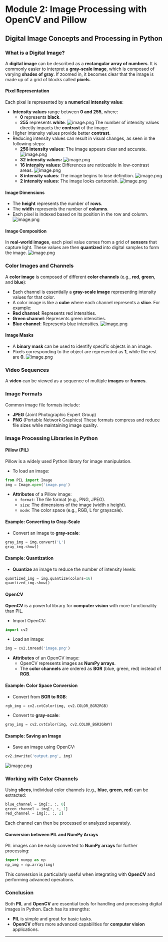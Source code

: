 

# Module 2: Image Processing with OpenCV and Pillow
## Digital Image Concepts and Processing in Python
### What is a Digital Image?
A **digital image** can be described as a **rectangular array of numbers**. It is commonly easier to interpret a **gray-scale image**, which is composed of varying **shades of gray**. If zoomed in, it becomes clear that the image is made up of a grid of blocks called **pixels**.
#### Pixel Representation
Each pixel is represented by a **numerical intensity value**:
- **Intensity values** range between **0 and 255**, where:
	- **0** represents **black**.
	- **255** represents **white**.
![image.png](https://prod-files-secure.s3.us-west-2.amazonaws.com/03e82b26-cccb-4906-bb56-adabcbdc0655/fa1bb4aa-313a-44c2-a7b3-7fa4a8432b08/image.png?X-Amz-Algorithm=AWS4-HMAC-SHA256&X-Amz-Content-Sha256=UNSIGNED-PAYLOAD&X-Amz-Credential=ASIAZI2LB466YFCLMPMK%2F20250131%2Fus-west-2%2Fs3%2Faws4_request&X-Amz-Date=20250131T141308Z&X-Amz-Expires=3600&X-Amz-Security-Token=IQoJb3JpZ2luX2VjELb%2F%2F%2F%2F%2F%2F%2F%2F%2F%2FwEaCXVzLXdlc3QtMiJIMEYCIQDT%2F0sNiIY9QW5MvetKXC%2BDTDmr5p6cU5VTaWpc0xJcZAIhALhA04FPhi3PpG8OrFP6yQ8tCp0tL6GQ0U%2FTVphQm9NhKogECL%2F%2F%2F%2F%2F%2F%2F%2F%2F%2F%2FwEQABoMNjM3NDIzMTgzODA1Igzzpa3pPcddA8yWcpMq3AOeFSRinkcpinRDOC3tAZGXRYZlzCqknAw0i1%2BRHuPcHScppV%2FzgaEsF8oZUgSEMbpRIShAzcxTzJsnqwt0K580OX%2B2YVoN7kCiUhkCR2SsxjRf3OUUfxIR8ULfKkA5wH6UuzrVQ0XmC1Gl7hbOpLlLi0U1ztnet6XDToZWwdue%2BKloTWlrvypZ49XaRcWTBfSEIBag1X2vXYdY0WMlZH8kcX5JbCVwCZJ4re0m3XXaD7BgosBCfQvsTbOkGm98UfJnY0r0ZAYY4i1MkCKOCiFMLCFi9BbErYdeZ3i24lzycI9O2JNW7kn6y%2Bx6j3tjo%2BEYWLnVpHLPhR9K5UdEVNkyLYVM4NGnzB6NN050AQM7%2B%2BBhv%2BIfIKRlA8TPxTt876ctf8z8chr7BVfeMjiNFStsLdDAR9sARCPkKt4%2BD0%2FItaXv0o6EWy2AzBc5roD5LrDoxYHKaezkRzBYUc0w7fdApFYmLCvgAakj3ZPMVW7y9IkqdZUNAINcO9Ke7nBxzEOJm%2B9aHKpUXxSf739uXO3k3EnytvxWCwL1ig2IHBkOJXjWH3975wJN9GOdlSrADuL6Iy9QhAjokiZZkA%2BlAEro4V%2Ff6Oo4olkDPgHtynTugSWwqq%2BtZ6uE4PhM9DCFrfO8BjqkAep9KaBRV5WmjZidcpGIMWVOJqkoBXdmJ0I%2B2wRvwxF4VVmOjdl9r6ir6Qrr9oJ8YH5auy%2FmlNdWsCCHpsubR6Nt8wylqMct8A9GhcZJjlx5eCgj%2FT%2BjqUboh5CNyx5vU8YCv2Eizuk59%2ByuhUyAUJVOEccbJ75BEViiEWssxQSXYd46g1Q%2BuTBJyRG0nnSo88H2%2B2z%2Ff8JfYZYix%2BE%2FGSXPYxPQ&X-Amz-Signature=f9fc373f6f2d46cda6ea9797fc16b4c36fa235e81ac894bbcb8c27ae26d7172d&X-Amz-SignedHeaders=host&x-id=GetObject)
The number of intensity values directly impacts the **contrast** of the image:
- Higher intensity values provide better **contrast**.
- Reducing intensity values can result in visual changes, as seen in the following steps:
	- **256 intensity values**: The image appears clear and accurate.
![image.png](https://prod-files-secure.s3.us-west-2.amazonaws.com/03e82b26-cccb-4906-bb56-adabcbdc0655/0de7dfb4-99dc-4b87-8932-5165b3c3b775/image.png?X-Amz-Algorithm=AWS4-HMAC-SHA256&X-Amz-Content-Sha256=UNSIGNED-PAYLOAD&X-Amz-Credential=ASIAZI2LB4663ZRMXAEX%2F20250131%2Fus-west-2%2Fs3%2Faws4_request&X-Amz-Date=20250131T141308Z&X-Amz-Expires=3600&X-Amz-Security-Token=IQoJb3JpZ2luX2VjELb%2F%2F%2F%2F%2F%2F%2F%2F%2F%2FwEaCXVzLXdlc3QtMiJHMEUCIQCvuBDfUauLiw6uP6Ws83Qqy%2F4P%2BnHFIhCn4a7OIvLgMwIgEXUsKP1ROcYOfA%2F1afM2HQlD4oVrFeReWKRUGxxPG80qiAQIv%2F%2F%2F%2F%2F%2F%2F%2F%2F%2F%2FARAAGgw2Mzc0MjMxODM4MDUiDP4yAaj3B%2FOQ2%2Fyo0SrcA4kcQQHmUL%2BK7WPKnxsqE5y8dVQW4IA7hoimReRUiCcHDGd8a3IMVIkxqsRko%2F39dcYh3IOBh7V9Hd%2BXxB6TgzUhKg6CsOvrbHN4iWehaQITSu0nECGcAXi4Sf3OLZ0eY9EqPrVLH6gbWDdw0tmVnVbhlz2QdN4xiIGxmmxE6IjB%2Fn5xSimEv%2B9JiADU0XTthPsDQr4BdfNzUWPB%2Fq4EyRKft%2BDx6ADRGfp5CM95wFqAtki%2FHcVEQTuxOl5NCXDr3111CQ6dT5qwjN%2BhH1v%2FIFIGmpawkxujPSp8QgaMcA6MuUV8oqrFIaazny56h%2BXsmR4Vj3C%2FHAaE6UYvk4Ocjz3nuPGY4lxbg2oKvdvkFC666fG32Fgc%2Bwjc7W7Ts%2BqZ01%2F69CUkvpQcxlxYziu4CXuOVfW384JowIkOEoFxA9lMcPHGuzAdZ%2FuYrRUHlH0iTBpSkwFGvHsz9IW%2Fay%2FdL6RL5GxdvZ5aWemS4raOa3DSMd4Uvo9JymWIGgaaYErrDYvk0aj%2FmD17cwoHbnBYf012CEsD35Mil83MAF5kA5ysPC5ETa%2Fev3NGV4qUfFtaiIkpW1BXR4HbYFtgeBka%2B%2BEKJSTFoZUtBh1x5PaErAYUq4zy1XNhqxcmZpuOMLKs87wGOqUBlZWnzLc%2FpPq4xGU2IFovdAWnc%2FXl%2Bj853rhmfU%2Br%2B7YE3YX0UNMsBHZYKp1tJcwUDLwedgXaM1wRg4N3qip1NqBV7xq02ZETl%2FDscK7H5jDBVDu0Q%2FNS7t73LZ4r6dhvJArhjGfvpo4gji0uCzac2kQp6pqEEWrMRicA6ECFL0aGq6S5OkST8%2BG10RwWoX1n76dkNLLIzWcN%2BTeABbYWJstmuRfV&X-Amz-Signature=0663718b68c66c3da0e6a20d0779e94b76e28c95dce865edff832c6bd31874b5&X-Amz-SignedHeaders=host&x-id=GetObject)
	- **32 intensity values:**
![image.png](https://prod-files-secure.s3.us-west-2.amazonaws.com/03e82b26-cccb-4906-bb56-adabcbdc0655/7eb81f08-b190-4c5a-ba2b-2a498a15b2c4/image.png?X-Amz-Algorithm=AWS4-HMAC-SHA256&X-Amz-Content-Sha256=UNSIGNED-PAYLOAD&X-Amz-Credential=ASIAZI2LB4663ZRMXAEX%2F20250131%2Fus-west-2%2Fs3%2Faws4_request&X-Amz-Date=20250131T141308Z&X-Amz-Expires=3600&X-Amz-Security-Token=IQoJb3JpZ2luX2VjELb%2F%2F%2F%2F%2F%2F%2F%2F%2F%2FwEaCXVzLXdlc3QtMiJHMEUCIQCvuBDfUauLiw6uP6Ws83Qqy%2F4P%2BnHFIhCn4a7OIvLgMwIgEXUsKP1ROcYOfA%2F1afM2HQlD4oVrFeReWKRUGxxPG80qiAQIv%2F%2F%2F%2F%2F%2F%2F%2F%2F%2F%2FARAAGgw2Mzc0MjMxODM4MDUiDP4yAaj3B%2FOQ2%2Fyo0SrcA4kcQQHmUL%2BK7WPKnxsqE5y8dVQW4IA7hoimReRUiCcHDGd8a3IMVIkxqsRko%2F39dcYh3IOBh7V9Hd%2BXxB6TgzUhKg6CsOvrbHN4iWehaQITSu0nECGcAXi4Sf3OLZ0eY9EqPrVLH6gbWDdw0tmVnVbhlz2QdN4xiIGxmmxE6IjB%2Fn5xSimEv%2B9JiADU0XTthPsDQr4BdfNzUWPB%2Fq4EyRKft%2BDx6ADRGfp5CM95wFqAtki%2FHcVEQTuxOl5NCXDr3111CQ6dT5qwjN%2BhH1v%2FIFIGmpawkxujPSp8QgaMcA6MuUV8oqrFIaazny56h%2BXsmR4Vj3C%2FHAaE6UYvk4Ocjz3nuPGY4lxbg2oKvdvkFC666fG32Fgc%2Bwjc7W7Ts%2BqZ01%2F69CUkvpQcxlxYziu4CXuOVfW384JowIkOEoFxA9lMcPHGuzAdZ%2FuYrRUHlH0iTBpSkwFGvHsz9IW%2Fay%2FdL6RL5GxdvZ5aWemS4raOa3DSMd4Uvo9JymWIGgaaYErrDYvk0aj%2FmD17cwoHbnBYf012CEsD35Mil83MAF5kA5ysPC5ETa%2Fev3NGV4qUfFtaiIkpW1BXR4HbYFtgeBka%2B%2BEKJSTFoZUtBh1x5PaErAYUq4zy1XNhqxcmZpuOMLKs87wGOqUBlZWnzLc%2FpPq4xGU2IFovdAWnc%2FXl%2Bj853rhmfU%2Br%2B7YE3YX0UNMsBHZYKp1tJcwUDLwedgXaM1wRg4N3qip1NqBV7xq02ZETl%2FDscK7H5jDBVDu0Q%2FNS7t73LZ4r6dhvJArhjGfvpo4gji0uCzac2kQp6pqEEWrMRicA6ECFL0aGq6S5OkST8%2BG10RwWoX1n76dkNLLIzWcN%2BTeABbYWJstmuRfV&X-Amz-Signature=7ece709da5f33f9471dce50bd7408dde7cb3d715493518decb3c01ca97360d29&X-Amz-SignedHeaders=host&x-id=GetObject)
	- **16 intensity values**: Differences are noticeable in low-contrast areas.
![image.png](https://prod-files-secure.s3.us-west-2.amazonaws.com/03e82b26-cccb-4906-bb56-adabcbdc0655/6bf56d44-9a14-4b7b-98c2-1f00b8630f0c/image.png?X-Amz-Algorithm=AWS4-HMAC-SHA256&X-Amz-Content-Sha256=UNSIGNED-PAYLOAD&X-Amz-Credential=ASIAZI2LB4663ZRMXAEX%2F20250131%2Fus-west-2%2Fs3%2Faws4_request&X-Amz-Date=20250131T141308Z&X-Amz-Expires=3600&X-Amz-Security-Token=IQoJb3JpZ2luX2VjELb%2F%2F%2F%2F%2F%2F%2F%2F%2F%2FwEaCXVzLXdlc3QtMiJHMEUCIQCvuBDfUauLiw6uP6Ws83Qqy%2F4P%2BnHFIhCn4a7OIvLgMwIgEXUsKP1ROcYOfA%2F1afM2HQlD4oVrFeReWKRUGxxPG80qiAQIv%2F%2F%2F%2F%2F%2F%2F%2F%2F%2F%2FARAAGgw2Mzc0MjMxODM4MDUiDP4yAaj3B%2FOQ2%2Fyo0SrcA4kcQQHmUL%2BK7WPKnxsqE5y8dVQW4IA7hoimReRUiCcHDGd8a3IMVIkxqsRko%2F39dcYh3IOBh7V9Hd%2BXxB6TgzUhKg6CsOvrbHN4iWehaQITSu0nECGcAXi4Sf3OLZ0eY9EqPrVLH6gbWDdw0tmVnVbhlz2QdN4xiIGxmmxE6IjB%2Fn5xSimEv%2B9JiADU0XTthPsDQr4BdfNzUWPB%2Fq4EyRKft%2BDx6ADRGfp5CM95wFqAtki%2FHcVEQTuxOl5NCXDr3111CQ6dT5qwjN%2BhH1v%2FIFIGmpawkxujPSp8QgaMcA6MuUV8oqrFIaazny56h%2BXsmR4Vj3C%2FHAaE6UYvk4Ocjz3nuPGY4lxbg2oKvdvkFC666fG32Fgc%2Bwjc7W7Ts%2BqZ01%2F69CUkvpQcxlxYziu4CXuOVfW384JowIkOEoFxA9lMcPHGuzAdZ%2FuYrRUHlH0iTBpSkwFGvHsz9IW%2Fay%2FdL6RL5GxdvZ5aWemS4raOa3DSMd4Uvo9JymWIGgaaYErrDYvk0aj%2FmD17cwoHbnBYf012CEsD35Mil83MAF5kA5ysPC5ETa%2Fev3NGV4qUfFtaiIkpW1BXR4HbYFtgeBka%2B%2BEKJSTFoZUtBh1x5PaErAYUq4zy1XNhqxcmZpuOMLKs87wGOqUBlZWnzLc%2FpPq4xGU2IFovdAWnc%2FXl%2Bj853rhmfU%2Br%2B7YE3YX0UNMsBHZYKp1tJcwUDLwedgXaM1wRg4N3qip1NqBV7xq02ZETl%2FDscK7H5jDBVDu0Q%2FNS7t73LZ4r6dhvJArhjGfvpo4gji0uCzac2kQp6pqEEWrMRicA6ECFL0aGq6S5OkST8%2BG10RwWoX1n76dkNLLIzWcN%2BTeABbYWJstmuRfV&X-Amz-Signature=8b07733764ce8ae02396e4d7b9c5170248ef1e1257001b49cac2d86f7e5dfaea&X-Amz-SignedHeaders=host&x-id=GetObject)
	- **8 intensity values**: The image begins to lose definition.
![image.png](https://prod-files-secure.s3.us-west-2.amazonaws.com/03e82b26-cccb-4906-bb56-adabcbdc0655/cca05878-ca1a-43e0-8bec-1d146756f9ae/image.png?X-Amz-Algorithm=AWS4-HMAC-SHA256&X-Amz-Content-Sha256=UNSIGNED-PAYLOAD&X-Amz-Credential=ASIAZI2LB4663ZRMXAEX%2F20250131%2Fus-west-2%2Fs3%2Faws4_request&X-Amz-Date=20250131T141308Z&X-Amz-Expires=3600&X-Amz-Security-Token=IQoJb3JpZ2luX2VjELb%2F%2F%2F%2F%2F%2F%2F%2F%2F%2FwEaCXVzLXdlc3QtMiJHMEUCIQCvuBDfUauLiw6uP6Ws83Qqy%2F4P%2BnHFIhCn4a7OIvLgMwIgEXUsKP1ROcYOfA%2F1afM2HQlD4oVrFeReWKRUGxxPG80qiAQIv%2F%2F%2F%2F%2F%2F%2F%2F%2F%2F%2FARAAGgw2Mzc0MjMxODM4MDUiDP4yAaj3B%2FOQ2%2Fyo0SrcA4kcQQHmUL%2BK7WPKnxsqE5y8dVQW4IA7hoimReRUiCcHDGd8a3IMVIkxqsRko%2F39dcYh3IOBh7V9Hd%2BXxB6TgzUhKg6CsOvrbHN4iWehaQITSu0nECGcAXi4Sf3OLZ0eY9EqPrVLH6gbWDdw0tmVnVbhlz2QdN4xiIGxmmxE6IjB%2Fn5xSimEv%2B9JiADU0XTthPsDQr4BdfNzUWPB%2Fq4EyRKft%2BDx6ADRGfp5CM95wFqAtki%2FHcVEQTuxOl5NCXDr3111CQ6dT5qwjN%2BhH1v%2FIFIGmpawkxujPSp8QgaMcA6MuUV8oqrFIaazny56h%2BXsmR4Vj3C%2FHAaE6UYvk4Ocjz3nuPGY4lxbg2oKvdvkFC666fG32Fgc%2Bwjc7W7Ts%2BqZ01%2F69CUkvpQcxlxYziu4CXuOVfW384JowIkOEoFxA9lMcPHGuzAdZ%2FuYrRUHlH0iTBpSkwFGvHsz9IW%2Fay%2FdL6RL5GxdvZ5aWemS4raOa3DSMd4Uvo9JymWIGgaaYErrDYvk0aj%2FmD17cwoHbnBYf012CEsD35Mil83MAF5kA5ysPC5ETa%2Fev3NGV4qUfFtaiIkpW1BXR4HbYFtgeBka%2B%2BEKJSTFoZUtBh1x5PaErAYUq4zy1XNhqxcmZpuOMLKs87wGOqUBlZWnzLc%2FpPq4xGU2IFovdAWnc%2FXl%2Bj853rhmfU%2Br%2B7YE3YX0UNMsBHZYKp1tJcwUDLwedgXaM1wRg4N3qip1NqBV7xq02ZETl%2FDscK7H5jDBVDu0Q%2FNS7t73LZ4r6dhvJArhjGfvpo4gji0uCzac2kQp6pqEEWrMRicA6ECFL0aGq6S5OkST8%2BG10RwWoX1n76dkNLLIzWcN%2BTeABbYWJstmuRfV&X-Amz-Signature=c26759b053aaa13a599a3fa9b0f88fc4ea732eae7fa53e30f3ff1031072f9f58&X-Amz-SignedHeaders=host&x-id=GetObject)
	- **2 intensity values**: The image looks cartoonish.
![image.png](https://prod-files-secure.s3.us-west-2.amazonaws.com/03e82b26-cccb-4906-bb56-adabcbdc0655/12da64d7-6b97-44e0-bc2c-52b9c47ce212/image.png?X-Amz-Algorithm=AWS4-HMAC-SHA256&X-Amz-Content-Sha256=UNSIGNED-PAYLOAD&X-Amz-Credential=ASIAZI2LB4663ZRMXAEX%2F20250131%2Fus-west-2%2Fs3%2Faws4_request&X-Amz-Date=20250131T141308Z&X-Amz-Expires=3600&X-Amz-Security-Token=IQoJb3JpZ2luX2VjELb%2F%2F%2F%2F%2F%2F%2F%2F%2F%2FwEaCXVzLXdlc3QtMiJHMEUCIQCvuBDfUauLiw6uP6Ws83Qqy%2F4P%2BnHFIhCn4a7OIvLgMwIgEXUsKP1ROcYOfA%2F1afM2HQlD4oVrFeReWKRUGxxPG80qiAQIv%2F%2F%2F%2F%2F%2F%2F%2F%2F%2F%2FARAAGgw2Mzc0MjMxODM4MDUiDP4yAaj3B%2FOQ2%2Fyo0SrcA4kcQQHmUL%2BK7WPKnxsqE5y8dVQW4IA7hoimReRUiCcHDGd8a3IMVIkxqsRko%2F39dcYh3IOBh7V9Hd%2BXxB6TgzUhKg6CsOvrbHN4iWehaQITSu0nECGcAXi4Sf3OLZ0eY9EqPrVLH6gbWDdw0tmVnVbhlz2QdN4xiIGxmmxE6IjB%2Fn5xSimEv%2B9JiADU0XTthPsDQr4BdfNzUWPB%2Fq4EyRKft%2BDx6ADRGfp5CM95wFqAtki%2FHcVEQTuxOl5NCXDr3111CQ6dT5qwjN%2BhH1v%2FIFIGmpawkxujPSp8QgaMcA6MuUV8oqrFIaazny56h%2BXsmR4Vj3C%2FHAaE6UYvk4Ocjz3nuPGY4lxbg2oKvdvkFC666fG32Fgc%2Bwjc7W7Ts%2BqZ01%2F69CUkvpQcxlxYziu4CXuOVfW384JowIkOEoFxA9lMcPHGuzAdZ%2FuYrRUHlH0iTBpSkwFGvHsz9IW%2Fay%2FdL6RL5GxdvZ5aWemS4raOa3DSMd4Uvo9JymWIGgaaYErrDYvk0aj%2FmD17cwoHbnBYf012CEsD35Mil83MAF5kA5ysPC5ETa%2Fev3NGV4qUfFtaiIkpW1BXR4HbYFtgeBka%2B%2BEKJSTFoZUtBh1x5PaErAYUq4zy1XNhqxcmZpuOMLKs87wGOqUBlZWnzLc%2FpPq4xGU2IFovdAWnc%2FXl%2Bj853rhmfU%2Br%2B7YE3YX0UNMsBHZYKp1tJcwUDLwedgXaM1wRg4N3qip1NqBV7xq02ZETl%2FDscK7H5jDBVDu0Q%2FNS7t73LZ4r6dhvJArhjGfvpo4gji0uCzac2kQp6pqEEWrMRicA6ECFL0aGq6S5OkST8%2BG10RwWoX1n76dkNLLIzWcN%2BTeABbYWJstmuRfV&X-Amz-Signature=01d3c14a7a93b674538c127c7a9884ebffadbcf9fffa4a45a5369d34bd429b9e&X-Amz-SignedHeaders=host&x-id=GetObject)
#### Image Dimensions
- The **height** represents the number of **rows**.
- The **width** represents the number of **columns**.
- Each pixel is indexed based on its position in the row and column.
![image.png](https://prod-files-secure.s3.us-west-2.amazonaws.com/03e82b26-cccb-4906-bb56-adabcbdc0655/ff056335-e79e-4491-b508-30cd45b6c194/image.png?X-Amz-Algorithm=AWS4-HMAC-SHA256&X-Amz-Content-Sha256=UNSIGNED-PAYLOAD&X-Amz-Credential=ASIAZI2LB466YFCLMPMK%2F20250131%2Fus-west-2%2Fs3%2Faws4_request&X-Amz-Date=20250131T141308Z&X-Amz-Expires=3600&X-Amz-Security-Token=IQoJb3JpZ2luX2VjELb%2F%2F%2F%2F%2F%2F%2F%2F%2F%2FwEaCXVzLXdlc3QtMiJIMEYCIQDT%2F0sNiIY9QW5MvetKXC%2BDTDmr5p6cU5VTaWpc0xJcZAIhALhA04FPhi3PpG8OrFP6yQ8tCp0tL6GQ0U%2FTVphQm9NhKogECL%2F%2F%2F%2F%2F%2F%2F%2F%2F%2F%2FwEQABoMNjM3NDIzMTgzODA1Igzzpa3pPcddA8yWcpMq3AOeFSRinkcpinRDOC3tAZGXRYZlzCqknAw0i1%2BRHuPcHScppV%2FzgaEsF8oZUgSEMbpRIShAzcxTzJsnqwt0K580OX%2B2YVoN7kCiUhkCR2SsxjRf3OUUfxIR8ULfKkA5wH6UuzrVQ0XmC1Gl7hbOpLlLi0U1ztnet6XDToZWwdue%2BKloTWlrvypZ49XaRcWTBfSEIBag1X2vXYdY0WMlZH8kcX5JbCVwCZJ4re0m3XXaD7BgosBCfQvsTbOkGm98UfJnY0r0ZAYY4i1MkCKOCiFMLCFi9BbErYdeZ3i24lzycI9O2JNW7kn6y%2Bx6j3tjo%2BEYWLnVpHLPhR9K5UdEVNkyLYVM4NGnzB6NN050AQM7%2B%2BBhv%2BIfIKRlA8TPxTt876ctf8z8chr7BVfeMjiNFStsLdDAR9sARCPkKt4%2BD0%2FItaXv0o6EWy2AzBc5roD5LrDoxYHKaezkRzBYUc0w7fdApFYmLCvgAakj3ZPMVW7y9IkqdZUNAINcO9Ke7nBxzEOJm%2B9aHKpUXxSf739uXO3k3EnytvxWCwL1ig2IHBkOJXjWH3975wJN9GOdlSrADuL6Iy9QhAjokiZZkA%2BlAEro4V%2Ff6Oo4olkDPgHtynTugSWwqq%2BtZ6uE4PhM9DCFrfO8BjqkAep9KaBRV5WmjZidcpGIMWVOJqkoBXdmJ0I%2B2wRvwxF4VVmOjdl9r6ir6Qrr9oJ8YH5auy%2FmlNdWsCCHpsubR6Nt8wylqMct8A9GhcZJjlx5eCgj%2FT%2BjqUboh5CNyx5vU8YCv2Eizuk59%2ByuhUyAUJVOEccbJ75BEViiEWssxQSXYd46g1Q%2BuTBJyRG0nnSo88H2%2B2z%2Ff8JfYZYix%2BE%2FGSXPYxPQ&X-Amz-Signature=e1b2c63d2257f8195a07595976bedcec4bf91a2bc0e81a8e75fd5298a9c26c7f&X-Amz-SignedHeaders=host&x-id=GetObject)
#### Image Composition
In **real-world images**, each pixel value comes from a grid of **sensors** that capture light. These values are then **quantized** into digital samples to form the image.
![image.png](https://prod-files-secure.s3.us-west-2.amazonaws.com/03e82b26-cccb-4906-bb56-adabcbdc0655/0c721ea0-409b-4d32-b630-a00d6f170d18/image.png?X-Amz-Algorithm=AWS4-HMAC-SHA256&X-Amz-Content-Sha256=UNSIGNED-PAYLOAD&X-Amz-Credential=ASIAZI2LB466YFCLMPMK%2F20250131%2Fus-west-2%2Fs3%2Faws4_request&X-Amz-Date=20250131T141308Z&X-Amz-Expires=3600&X-Amz-Security-Token=IQoJb3JpZ2luX2VjELb%2F%2F%2F%2F%2F%2F%2F%2F%2F%2FwEaCXVzLXdlc3QtMiJIMEYCIQDT%2F0sNiIY9QW5MvetKXC%2BDTDmr5p6cU5VTaWpc0xJcZAIhALhA04FPhi3PpG8OrFP6yQ8tCp0tL6GQ0U%2FTVphQm9NhKogECL%2F%2F%2F%2F%2F%2F%2F%2F%2F%2F%2FwEQABoMNjM3NDIzMTgzODA1Igzzpa3pPcddA8yWcpMq3AOeFSRinkcpinRDOC3tAZGXRYZlzCqknAw0i1%2BRHuPcHScppV%2FzgaEsF8oZUgSEMbpRIShAzcxTzJsnqwt0K580OX%2B2YVoN7kCiUhkCR2SsxjRf3OUUfxIR8ULfKkA5wH6UuzrVQ0XmC1Gl7hbOpLlLi0U1ztnet6XDToZWwdue%2BKloTWlrvypZ49XaRcWTBfSEIBag1X2vXYdY0WMlZH8kcX5JbCVwCZJ4re0m3XXaD7BgosBCfQvsTbOkGm98UfJnY0r0ZAYY4i1MkCKOCiFMLCFi9BbErYdeZ3i24lzycI9O2JNW7kn6y%2Bx6j3tjo%2BEYWLnVpHLPhR9K5UdEVNkyLYVM4NGnzB6NN050AQM7%2B%2BBhv%2BIfIKRlA8TPxTt876ctf8z8chr7BVfeMjiNFStsLdDAR9sARCPkKt4%2BD0%2FItaXv0o6EWy2AzBc5roD5LrDoxYHKaezkRzBYUc0w7fdApFYmLCvgAakj3ZPMVW7y9IkqdZUNAINcO9Ke7nBxzEOJm%2B9aHKpUXxSf739uXO3k3EnytvxWCwL1ig2IHBkOJXjWH3975wJN9GOdlSrADuL6Iy9QhAjokiZZkA%2BlAEro4V%2Ff6Oo4olkDPgHtynTugSWwqq%2BtZ6uE4PhM9DCFrfO8BjqkAep9KaBRV5WmjZidcpGIMWVOJqkoBXdmJ0I%2B2wRvwxF4VVmOjdl9r6ir6Qrr9oJ8YH5auy%2FmlNdWsCCHpsubR6Nt8wylqMct8A9GhcZJjlx5eCgj%2FT%2BjqUboh5CNyx5vU8YCv2Eizuk59%2ByuhUyAUJVOEccbJ75BEViiEWssxQSXYd46g1Q%2BuTBJyRG0nnSo88H2%2B2z%2Ff8JfYZYix%2BE%2FGSXPYxPQ&X-Amz-Signature=ad760fe52d666bcb23fbbb3a22108af1640fa47deec8f422e5123efe76ba32e8&X-Amz-SignedHeaders=host&x-id=GetObject)
### Color Images and Channels
A **color image** is composed of different **color channels** (e.g., **red**, **green**, and **blue**):
- Each channel is essentially a **gray-scale image** representing intensity values for that color.
- A color image is like a **cube** where each channel represents a **slice**.
For example:
- **Red channel**: Represents red intensities.
- **Green channel**: Represents green intensities.
- **Blue channel**: Represents blue intensities.
![image.png](https://prod-files-secure.s3.us-west-2.amazonaws.com/03e82b26-cccb-4906-bb56-adabcbdc0655/c0cc17c9-842f-413f-82e8-f3f44278cf74/image.png?X-Amz-Algorithm=AWS4-HMAC-SHA256&X-Amz-Content-Sha256=UNSIGNED-PAYLOAD&X-Amz-Credential=ASIAZI2LB466YFCLMPMK%2F20250131%2Fus-west-2%2Fs3%2Faws4_request&X-Amz-Date=20250131T141308Z&X-Amz-Expires=3600&X-Amz-Security-Token=IQoJb3JpZ2luX2VjELb%2F%2F%2F%2F%2F%2F%2F%2F%2F%2FwEaCXVzLXdlc3QtMiJIMEYCIQDT%2F0sNiIY9QW5MvetKXC%2BDTDmr5p6cU5VTaWpc0xJcZAIhALhA04FPhi3PpG8OrFP6yQ8tCp0tL6GQ0U%2FTVphQm9NhKogECL%2F%2F%2F%2F%2F%2F%2F%2F%2F%2F%2FwEQABoMNjM3NDIzMTgzODA1Igzzpa3pPcddA8yWcpMq3AOeFSRinkcpinRDOC3tAZGXRYZlzCqknAw0i1%2BRHuPcHScppV%2FzgaEsF8oZUgSEMbpRIShAzcxTzJsnqwt0K580OX%2B2YVoN7kCiUhkCR2SsxjRf3OUUfxIR8ULfKkA5wH6UuzrVQ0XmC1Gl7hbOpLlLi0U1ztnet6XDToZWwdue%2BKloTWlrvypZ49XaRcWTBfSEIBag1X2vXYdY0WMlZH8kcX5JbCVwCZJ4re0m3XXaD7BgosBCfQvsTbOkGm98UfJnY0r0ZAYY4i1MkCKOCiFMLCFi9BbErYdeZ3i24lzycI9O2JNW7kn6y%2Bx6j3tjo%2BEYWLnVpHLPhR9K5UdEVNkyLYVM4NGnzB6NN050AQM7%2B%2BBhv%2BIfIKRlA8TPxTt876ctf8z8chr7BVfeMjiNFStsLdDAR9sARCPkKt4%2BD0%2FItaXv0o6EWy2AzBc5roD5LrDoxYHKaezkRzBYUc0w7fdApFYmLCvgAakj3ZPMVW7y9IkqdZUNAINcO9Ke7nBxzEOJm%2B9aHKpUXxSf739uXO3k3EnytvxWCwL1ig2IHBkOJXjWH3975wJN9GOdlSrADuL6Iy9QhAjokiZZkA%2BlAEro4V%2Ff6Oo4olkDPgHtynTugSWwqq%2BtZ6uE4PhM9DCFrfO8BjqkAep9KaBRV5WmjZidcpGIMWVOJqkoBXdmJ0I%2B2wRvwxF4VVmOjdl9r6ir6Qrr9oJ8YH5auy%2FmlNdWsCCHpsubR6Nt8wylqMct8A9GhcZJjlx5eCgj%2FT%2BjqUboh5CNyx5vU8YCv2Eizuk59%2ByuhUyAUJVOEccbJ75BEViiEWssxQSXYd46g1Q%2BuTBJyRG0nnSo88H2%2B2z%2Ff8JfYZYix%2BE%2FGSXPYxPQ&X-Amz-Signature=a986488d58ef35dc4cfeca6f0663654ef31ab8049b2f2cabd22e1bc204d2a639&X-Amz-SignedHeaders=host&x-id=GetObject)
#### Image Masks
- A **binary mask** can be used to identify specific objects in an image.
- Pixels corresponding to the object are represented as **1**, while the rest are **0**.
![image.png](https://prod-files-secure.s3.us-west-2.amazonaws.com/03e82b26-cccb-4906-bb56-adabcbdc0655/667eab4d-d19d-4618-81d0-663b6beb002c/image.png?X-Amz-Algorithm=AWS4-HMAC-SHA256&X-Amz-Content-Sha256=UNSIGNED-PAYLOAD&X-Amz-Credential=ASIAZI2LB466YFCLMPMK%2F20250131%2Fus-west-2%2Fs3%2Faws4_request&X-Amz-Date=20250131T141308Z&X-Amz-Expires=3600&X-Amz-Security-Token=IQoJb3JpZ2luX2VjELb%2F%2F%2F%2F%2F%2F%2F%2F%2F%2FwEaCXVzLXdlc3QtMiJIMEYCIQDT%2F0sNiIY9QW5MvetKXC%2BDTDmr5p6cU5VTaWpc0xJcZAIhALhA04FPhi3PpG8OrFP6yQ8tCp0tL6GQ0U%2FTVphQm9NhKogECL%2F%2F%2F%2F%2F%2F%2F%2F%2F%2F%2FwEQABoMNjM3NDIzMTgzODA1Igzzpa3pPcddA8yWcpMq3AOeFSRinkcpinRDOC3tAZGXRYZlzCqknAw0i1%2BRHuPcHScppV%2FzgaEsF8oZUgSEMbpRIShAzcxTzJsnqwt0K580OX%2B2YVoN7kCiUhkCR2SsxjRf3OUUfxIR8ULfKkA5wH6UuzrVQ0XmC1Gl7hbOpLlLi0U1ztnet6XDToZWwdue%2BKloTWlrvypZ49XaRcWTBfSEIBag1X2vXYdY0WMlZH8kcX5JbCVwCZJ4re0m3XXaD7BgosBCfQvsTbOkGm98UfJnY0r0ZAYY4i1MkCKOCiFMLCFi9BbErYdeZ3i24lzycI9O2JNW7kn6y%2Bx6j3tjo%2BEYWLnVpHLPhR9K5UdEVNkyLYVM4NGnzB6NN050AQM7%2B%2BBhv%2BIfIKRlA8TPxTt876ctf8z8chr7BVfeMjiNFStsLdDAR9sARCPkKt4%2BD0%2FItaXv0o6EWy2AzBc5roD5LrDoxYHKaezkRzBYUc0w7fdApFYmLCvgAakj3ZPMVW7y9IkqdZUNAINcO9Ke7nBxzEOJm%2B9aHKpUXxSf739uXO3k3EnytvxWCwL1ig2IHBkOJXjWH3975wJN9GOdlSrADuL6Iy9QhAjokiZZkA%2BlAEro4V%2Ff6Oo4olkDPgHtynTugSWwqq%2BtZ6uE4PhM9DCFrfO8BjqkAep9KaBRV5WmjZidcpGIMWVOJqkoBXdmJ0I%2B2wRvwxF4VVmOjdl9r6ir6Qrr9oJ8YH5auy%2FmlNdWsCCHpsubR6Nt8wylqMct8A9GhcZJjlx5eCgj%2FT%2BjqUboh5CNyx5vU8YCv2Eizuk59%2ByuhUyAUJVOEccbJ75BEViiEWssxQSXYd46g1Q%2BuTBJyRG0nnSo88H2%2B2z%2Ff8JfYZYix%2BE%2FGSXPYxPQ&X-Amz-Signature=fb26ad075b2539e0885d5c99f8e631b5af66f2859956b4add040336433a9f727&X-Amz-SignedHeaders=host&x-id=GetObject)
### Video Sequences
A **video** can be viewed as a sequence of multiple **images** or **frames**.
### Image Formats
Common image file formats include:
- **JPEG** (Joint Photographic Expert Group)
- **PNG** (Portable Network Graphics)
These formats compress and reduce file sizes while maintaining image quality.
### Image Processing Libraries in Python
#### Pillow (PIL)
Pillow is a widely used Python library for image manipulation.
- To load an image:
```python
from PIL import Image
img = Image.open('image.png')
```
- **Attributes** of a Pillow image:
	- `format`: The file format (e.g., PNG, JPEG).
	- `size`: The dimensions of the image (width x height).
	- `mode`: The color space (e.g., RGB, L for grayscale).
#### Example: Converting to Gray-Scale
- Convert an image to **gray-scale**:
```python
gray_img = img.convert('L')
gray_img.show()
```
#### Example: Quantization
- **Quantize** an image to reduce the number of intensity levels:
```python
quantized_img = img.quantize(colors=16)
quantized_img.show()
```
#### OpenCV
**OpenCV** is a powerful library for **computer vision** with more functionality than PIL.
- Import OpenCV:
```python
import cv2
```
- Load an image:
```python
img = cv2.imread('image.png')
```
- **Attributes** of an OpenCV image:
	- OpenCV represents images as **NumPy arrays**.
	- The **color channels** are ordered as **BGR** (blue, green, red) instead of **RGB**.
#### Example: Color Space Conversion
- Convert from **BGR to RGB**:
```python
rgb_img = cv2.cvtColor(img, cv2.COLOR_BGR2RGB)
```
- Convert to **gray-scale**:
```python
gray_img = cv2.cvtColor(img, cv2.COLOR_BGR2GRAY)
```
#### Example: Saving an Image
- Save an image using OpenCV:
```python
cv2.imwrite('output.png', img)
```
![image.png](https://prod-files-secure.s3.us-west-2.amazonaws.com/03e82b26-cccb-4906-bb56-adabcbdc0655/25fcc977-54ea-484c-997e-9b6bd016f347/image.png?X-Amz-Algorithm=AWS4-HMAC-SHA256&X-Amz-Content-Sha256=UNSIGNED-PAYLOAD&X-Amz-Credential=ASIAZI2LB466YFCLMPMK%2F20250131%2Fus-west-2%2Fs3%2Faws4_request&X-Amz-Date=20250131T141308Z&X-Amz-Expires=3600&X-Amz-Security-Token=IQoJb3JpZ2luX2VjELb%2F%2F%2F%2F%2F%2F%2F%2F%2F%2FwEaCXVzLXdlc3QtMiJIMEYCIQDT%2F0sNiIY9QW5MvetKXC%2BDTDmr5p6cU5VTaWpc0xJcZAIhALhA04FPhi3PpG8OrFP6yQ8tCp0tL6GQ0U%2FTVphQm9NhKogECL%2F%2F%2F%2F%2F%2F%2F%2F%2F%2F%2FwEQABoMNjM3NDIzMTgzODA1Igzzpa3pPcddA8yWcpMq3AOeFSRinkcpinRDOC3tAZGXRYZlzCqknAw0i1%2BRHuPcHScppV%2FzgaEsF8oZUgSEMbpRIShAzcxTzJsnqwt0K580OX%2B2YVoN7kCiUhkCR2SsxjRf3OUUfxIR8ULfKkA5wH6UuzrVQ0XmC1Gl7hbOpLlLi0U1ztnet6XDToZWwdue%2BKloTWlrvypZ49XaRcWTBfSEIBag1X2vXYdY0WMlZH8kcX5JbCVwCZJ4re0m3XXaD7BgosBCfQvsTbOkGm98UfJnY0r0ZAYY4i1MkCKOCiFMLCFi9BbErYdeZ3i24lzycI9O2JNW7kn6y%2Bx6j3tjo%2BEYWLnVpHLPhR9K5UdEVNkyLYVM4NGnzB6NN050AQM7%2B%2BBhv%2BIfIKRlA8TPxTt876ctf8z8chr7BVfeMjiNFStsLdDAR9sARCPkKt4%2BD0%2FItaXv0o6EWy2AzBc5roD5LrDoxYHKaezkRzBYUc0w7fdApFYmLCvgAakj3ZPMVW7y9IkqdZUNAINcO9Ke7nBxzEOJm%2B9aHKpUXxSf739uXO3k3EnytvxWCwL1ig2IHBkOJXjWH3975wJN9GOdlSrADuL6Iy9QhAjokiZZkA%2BlAEro4V%2Ff6Oo4olkDPgHtynTugSWwqq%2BtZ6uE4PhM9DCFrfO8BjqkAep9KaBRV5WmjZidcpGIMWVOJqkoBXdmJ0I%2B2wRvwxF4VVmOjdl9r6ir6Qrr9oJ8YH5auy%2FmlNdWsCCHpsubR6Nt8wylqMct8A9GhcZJjlx5eCgj%2FT%2BjqUboh5CNyx5vU8YCv2Eizuk59%2ByuhUyAUJVOEccbJ75BEViiEWssxQSXYd46g1Q%2BuTBJyRG0nnSo88H2%2B2z%2Ff8JfYZYix%2BE%2FGSXPYxPQ&X-Amz-Signature=31aff5c5e84e575e3cbd83f3902a0c27e6b3dcb709708874aec02cf8323ca02b&X-Amz-SignedHeaders=host&x-id=GetObject)
### Working with Color Channels
Using **slices**, individual color channels (e.g., **blue**, **green**, **red**) can be extracted:
```python
blue_channel = img[:, :, 0]
green_channel = img[:, :, 1]
red_channel = img[:, :, 2]
```
Each channel can then be processed or analyzed separately.
#### Conversion between PIL and NumPy Arrays
PIL images can be easily converted to **NumPy arrays** for further processing:
```python
import numpy as np
np_img = np.array(img)
```
This conversion is particularly useful when integrating with **OpenCV** and performing advanced operations.
### Conclusion
Both **PIL** and **OpenCV** are essential tools for handling and processing digital images in Python. Each has its strengths:
- **PIL** is simple and great for basic tasks.
- **OpenCV** offers more advanced capabilities for **computer vision** applications.
___


